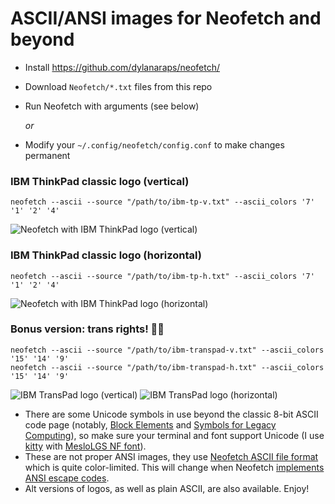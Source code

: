 # ASCII/ANSI images for Neofetch and beyond

* Install https://github.com/dylanaraps/neofetch/
* Download `Neofetch/*.txt` files from this repo
* Run Neofetch with arguments (see below)

  *or*

* Modify your `~/.config/neofetch/config.conf` to make changes permanent

### IBM ThinkPad classic logo (vertical) ###
    neofetch --ascii --source "/path/to/ibm-tp-v.txt" --ascii_colors '7' '1' '2' '4'
![Neofetch with IBM ThinkPad logo (vertical)](https://github.com/roadkell/ascii-art/blob/main/screenshots/ibm-tp-v-neofetch.png?raw=true)

### IBM ThinkPad classic logo (horizontal) ###
    neofetch --ascii --source "/path/to/ibm-tp-h.txt" --ascii_colors '7' '1' '2' '4'
![Neofetch with IBM ThinkPad logo (horizontal)](https://github.com/roadkell/ascii-art/blob/main/screenshots/ibm-tp-h-neofetch.png?raw=true)

### Bonus version: trans rights! 🏳️‍⚧️ ###
    neofetch --ascii --source "/path/to/ibm-transpad-v.txt" --ascii_colors '15' '14' '9'
    neofetch --ascii --source "/path/to/ibm-transpad-h.txt" --ascii_colors '15' '14' '9'
![IBM TransPad logo (vertical)](https://github.com/roadkell/ascii-art/blob/main/screenshots/ibm-transpad-v.png?raw=true)
![IBM TransPad logo (horizontal)](https://github.com/roadkell/ascii-art/blob/main/screenshots/ibm-transpad-h.png?raw=true)


* There are some Unicode symbols in use beyond the classic 8-bit ASCII code page (notably, [Block Elements](https://en.wikipedia.org/wiki/Block_Elements) and [Symbols for Legacy Computing](https://en.wikipedia.org/wiki/Symbols_for_Legacy_Computing)), so make sure your terminal and font support Unicode (I use [kitty](https://github.com/kovidgoyal/kitty/) with [MesloLGS NF font](https://github.com/romkatv/powerlevel10k#meslo-nerd-font-patched-for-powerlevel10k)).
* These are not proper ANSI images, they use [Neofetch ASCII file format](https://github.com/dylanaraps/neofetch/wiki/Custom-Ascii-art-file-format) which is quite color-limited. This will change when Neofetch [implements](https://github.com/dylanaraps/neofetch/issues/1699) [ANSI escape codes](https://en.wikipedia.org/wiki/ANSI_escape_code#24-bit).
* Alt versions of logos, as well as plain ASCII, are also available. Enjoy!
